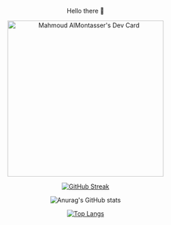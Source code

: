 <div align="center">
  
Hello there 👋

<a href="https://app.daily.dev/almontasser"><img src="https://api.daily.dev/devcards/v2/gMwHEBGsXucPVBDx3gZAu.png?r=djq&type=default" width="356" alt="Mahmoud AlMontasser's Dev Card"/></a>

[![GitHub Streak](https://streak-stats.demolab.com/?user=almontasser&theme=vision-friendly-dark&background=000000)](https://git.io/streak-stats)

![Anurag's GitHub stats](https://github-readme-stats-flame-seven-11.vercel.app/api?username=almontasser&show_icons=true&theme=vision-friendly-dark&background=000000)

[![Top Langs](https://github-readme-stats.vercel.app/api/top-langs/?username=almontasser&layout=compact&theme=vision-friendly-dark&background=000000)](https://github.com/anuraghazra/github-readme-stats)

</div>
